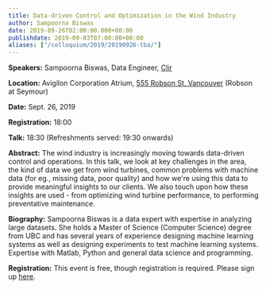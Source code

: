 ```yaml
---
title: Data-driven Control and Optimization in the Wind Industry
author: Sampoorna Biswas
date: 2019-09-26T02:00:00.000+00:00
publishdate: 2019-09-03T07:00:00+00:00
aliases: ["/colloquium/2019/20190926-tba/"]
---
```

**Speakers:** Sampoorna Biswas, Data Engineer, [Clir](https://clir.eco)

**Location:** Avigilon Corporation Atrium, [555 Robson St, Vancouver](https://goo.gl/maps/6mHjCucr32sv4jv97) (Robson at Seymour)

**Date:** Sept. 26, 2019

**Registration:** 18:00 

**Talk:** 18:30 (Refreshments served: 19:30 onwards)

**Abstract:**
The wind industry is increasingly moving towards data-driven control and operations. In this talk, we look at key challenges in the area, the kind of data we get from wind turbines, common problems with machine data (for eg., missing data, poor quality) and how we're using this data to provide meaningful insights to our clients. We also touch upon how these insights are used - from optimizing wind turbine performance, to performing preventative maintenance.

**Biography:**
Sampoorna Biswas is a data expert with expertise in analyzing large datasets. She holds a Master of Science (Computer Science) degree from UBC and has several years of experience designing machine learning systems as well as designing experiments to test machine learning systems. Expertise with Matlab, Python and general data science and programming.

**Registration:**
This event is free, though registration is required. Please sign up [here](https://www.eventbrite.com/e/bc-data-colloquium-series-sept-26-with-sampoorna-biswas-clir-tickets-71865865739). 
